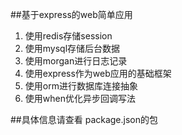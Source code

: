 ##基于express的web简单应用

1.  使用redis存储session
2.  使用mysql存储后台数据
3.  使用morgan进行日志记录
4.  使用express作为web应用的基础框架
5.  使用orm进行数据库连接抽象
6.  使用when优化异步回调写法

##具体信息请查看 package.json的包
